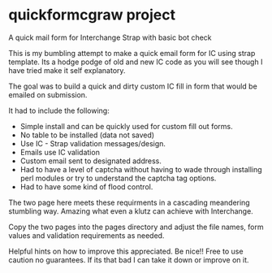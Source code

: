# quickformcgraw project
A quick mail form for Interchange Strap with basic bot check

This is my bumbling attempt to make a quick email form for IC using strap template. Its a hodge podge of old and new IC code as you will see though I have tried make it self explanatory.

The goal was to build a quick and dirty custom IC fill in form that would be emailed on submission.

It had to include the following:
- Simple install and can be quickly used for custom fill out forms.
- No table to be installed (data not saved)
- Use IC - Strap validation messages/design.
- Emails use IC validation
- Custom email sent to designated address.
- Had to have a level of captcha without having to wade through installing perl modules or try to understand the captcha tag options.
- Had to have some kind of flood control.

The two page here meets these requirments in a cascading meandering stumbling way. Amazing what even a klutz can achieve with Interchange. 

Copy the two pages into the pages directory and adjust the file names, form values and validation requirements as needed.

Helpful hints on how to improve this appreciated. Be nice!! Free to use caution no guarantees. If its that bad I can take it down or improve on it.

